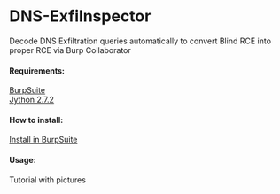 # DNS-Exfilnspector
Decode DNS Exfiltration queries automatically to convert Blind RCE into proper RCE via Burp Collaborator

#### Requirements:
[BurpSuite](https://portswigger.net/burp/documentation/desktop/getting-started/download-and-install)  
[Jython 2.7.2](https://www.jython.org/download.html)

#### How to install:  
[Install in BurpSuite](https://github.com/0xC01DF00D/Collabfiltrator/wiki/Installation-in-Burp-Suite-Professional)

#### Usage:
Tutorial with pictures
